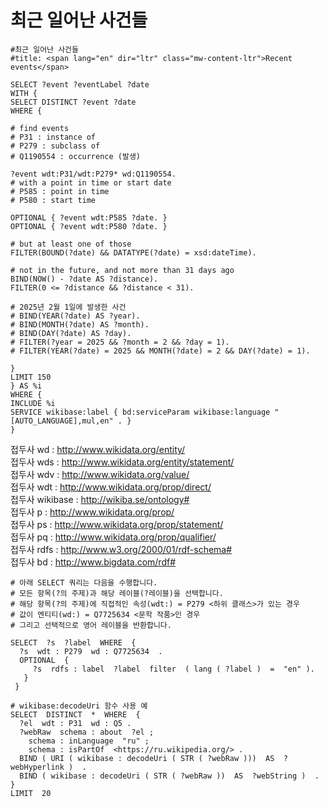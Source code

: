 # 최근 일어난 사건들

```
#최근 일어난 사건들
#title: <span lang="en" dir="ltr" class="mw-content-ltr">Recent events</span>

SELECT ?event ?eventLabel ?date
WITH {
SELECT DISTINCT ?event ?date
WHERE {

# find events
# P31 : instance of 
# P279 : subclass of
# Q1190554 : occurrence (발생)

?event wdt:P31/wdt:P279* wd:Q1190554.
# with a point in time or start date
# P585 : point in time
# P580 : start time

OPTIONAL { ?event wdt:P585 ?date. }
OPTIONAL { ?event wdt:P580 ?date. }

# but at least one of those
FILTER(BOUND(?date) && DATATYPE(?date) = xsd:dateTime).

# not in the future, and not more than 31 days ago
BIND(NOW() - ?date AS ?distance).
FILTER(0 <= ?distance && ?distance < 31).

# 2025년 2월 1일에 발생한 사건
# BIND(YEAR(?date) AS ?year).
# BIND(MONTH(?date) AS ?month).
# BIND(DAY(?date) AS ?day).
# FILTER(?year = 2025 && ?month = 2 && ?day = 1).
# FILTER(YEAR(?date) = 2025 && MONTH(?date) = 2 && DAY(?date) = 1).

}
LIMIT 150
} AS %i
WHERE {
INCLUDE %i
SERVICE wikibase:label { bd:serviceParam wikibase:language "[AUTO_LANGUAGE],mul,en" . }
}
```

접두사  wd :  <http://www.wikidata.org/entity/>    
접두사  wds :  <http://www.wikidata.org/entity/statement/>  
접두사  wdv :  <http://www.wikidata.org/value/>    
접두사  wdt :  <http://www.wikidata.org/prop/direct/>  
접두사  wikibase :  <http://wikiba.se/ontology#>   
접두사  p :  <http://www.wikidata.org/prop/>   
접두사  ps :  <http://www.wikidata.org/prop/statement/>    
접두사  pq :  <http://www.wikidata.org/prop/qualifier/>    
접두사  rdfs :  <http://www.w3.org/2000/01/rdf-schema#>    
접두사  bd :  <http://www.bigdata.com/rdf#>    

```
# 아래 SELECT 쿼리는 다음을 수행합니다. 
# 모든 항목(?의 주제)과 해당 레이블(?레이블)을 선택합니다. 
# 해당 항목(?의 주제)에 직접적인 속성(wdt:) = P279 <하위 클래스>가 있는 경우 
# 값이 엔티티(wd:) = Q7725634 <문학 작품>인 경우 
# 그리고 선택적으로 영어 레이블을 반환합니다.

SELECT  ?s  ?label  WHERE  { 
  ?s  wdt : P279  wd : Q7725634  . 
  OPTIONAL  { 
     ?s  rdfs : label  ?label  filter  ( lang ( ?label )  =  "en" ). 
   } 
 }
```

```
# wikibase:decodeUri 함수 사용 예 
SELECT  DISTINCT  *  WHERE  { 
  ?el  wdt : P31  wd : Q5 . 
  ?webRaw  schema : about  ?el ; 
    schema : inLanguage  "ru" ; 
    schema : isPartOf  <https://ru.wikipedia.org/> . 
  BIND ( URI ( wikibase : decodeUri ( STR ( ?webRaw )))  AS  ?webHyperlink )  . 
  BIND ( wikibase : decodeUri ( STR ( ?webRaw ))  AS  ?webString )  . 
} 
LIMIT  20
```